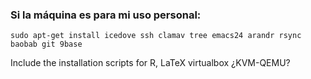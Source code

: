 ### Si la máquina es para mi uso personal:

```sudo apt-get install icedove ssh clamav tree emacs24 arandr rsync baobab git 9base```


Include the installation scripts for 
R, LaTeX
virtualbox
¿KVM-QEMU?
